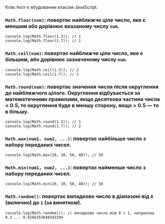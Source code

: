 Клас `Math` є вбудованим класом JavaScript. 

### `Math.floor(num)`: повертає найближче ціле число, яке є меншим або дорівнює вказаному числу `num`.

```
console.log(Math.floor(1.3)); // 1
console.log(Math.floor(1.7)); // 1
```

### `Math.ceil(num)`: повертає найближче ціле число, яке є більшим, або дорівнює зазначеному числу `num`. 

```
console.log(Math.ceil(1.3)); // 2
console.log(Math.ceil(1.7)); // 2
```

### `Math.round(num)`: повертає значення числа після округлення до найближчого цілого. Округлення відбувається за математичними правилами, якщо десяткова частина числа < 0.5, то округлення буде в меншу сторону, якщо > 0.5 — то в більшу.

```
console.log(Math.round(1.3)); // 1
console.log(Math.round(1.7)); // 2
```

### `Math.max(num1, num2, ...)`: повертає **найбільше** число з набору переданих чисел. 

```
console.log(Math.max(20, 10, 50, 40)); // 50
```

### `Math.min(num1, num2, ...)`: повертає **найменше** число з набору переданих чисел.

```
console.log(Math.min(20, 10, 50, 40)); // 10
```

### `Math.random()`: повертає випадкове число в діапазоні від `0` (включно) до `1` (за винятком).

```
console.log(Math.random()); // випадкове число між 0 і 1, наприклад 0.2 ... 0.9166353649342294
```